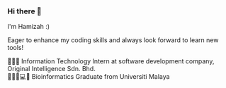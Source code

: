 ### Hi there 👋

I'm Hamizah :)

Eager to enhance my coding skills and always look forward to learn new tools!

👩🏻‍💻 Information Technology Intern at software development company, Original Intelligence Sdn. Bhd. <br>
👩🏻‍🎓💻🧬 Bioinformatics Graduate from Universiti Malaya
